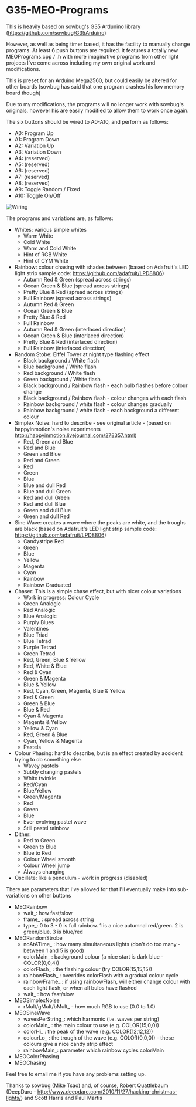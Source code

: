 G35-MEO-Programs
================

This is heavily based on sowbug's G35 Ardunino library (https://github.com/sowbug/G35Arduino)

However, as well as being timer based, it has the facility to manually change programs. At least 6 push buttons are required. It features a totally new MEOPrograms.cpp / .h with more imaginative programs from other light projects I've come across including my own original work and modifications.

This is preset for an Arduino Mega2560, but could easily be altered for other boards (sowbug has said that one program crashes his low memory board though)

Due to my modifications, the programs will no longer work with sowbug's originals, however his are easily modified to allow them to work once again.

The six buttons should be wired to A0-A10, and perform as follows:

- A0: Program Up
- A1: Program Down
- A2: Variation Up
- A3: Variation Down
- A4: (reserved)
- A5: (reserved)
- A6: (reserved)
- A7: (reserved)
- A8: (reserved)
- A9: Toggle Random / Fixed
- A10: Toggle On/Off

![Wiring](/MarkEMarkEMark/G35-MEO-Programs/blob/master/Images/MEOG35Lights.jpg?raw=true "G-35 Lights")

The programs and variations are, as follows:

- Whites: various simple whites
    - Warm White
    - Cold White
    - Warm and Cold White
    - Hint of RGB White
    - Hint of CYM White
- Rainbow: colour chasing with shades between (based on Adafruit's LED light strip sample code: https://github.com/adafruit/LPD8806)
    - Autumn Red & Green (spread across strings)
    - Ocean Green & Blue (spread across strings)
    - Pretty Blue & Red (spread across strings)
    - Full Rainbow (spread across strings)
    - Autumn Red & Green
    - Ocean Green & Blue
    - Pretty Blue & Red
    - Full Rainbow
    - Autumn Red & Green (interlaced direction)
    - Ocean Green & Blue (interlaced direction)
    - Pretty Blue & Red (interlaced direction)
    - Full Rainbow (interlaced direction)
- Random Stobe: Eiffel Tower at night type flashing effect
    - Black background / White flash
    - Blue background / White flash
    - Red background / White flash
    - Green background / White flash
    - Black background / Rainbow flash - each bulb flashes before colour change
    - Black background / Rainbow flash - colour changes with each flash
    - Rainbow background / white flash - colour changes gradually
    - Rainbow background / white flash - each background a different colour
- Simplex Noise: hard to describe - see original article - (based on happyinmotion's noise experiments http://happyinmotion.livejournal.com/278357.html)
    - Red, Green and Blue
    - Red and Blue
    - Green and Blue
    - Red and Green
    - Red
    - Green
    - Blue
    - Blue and dull Red
    - Blue and dull Green
    - Red and dull Green
    - Red and dull Blue
    - Green and dull Blue
    - Green and dull Red
- Sine Wave: creates a wave where the peaks are white, and the troughs are black (based on Adafruit's LED light strip sample code: https://github.com/adafruit/LPD8806)
    - Candystripe Red
    - Green
    - Blue
    - Yellow
    - Magenta
    - Cyan
    - Rainbow
    - Rainbow Graduated
- Chaser: This is a simple chase effect, but with nicer colour variations
    - Work in progress: Colour Cycle
    - Green Analogic
    - Red Analogic
    - Blue Analogic
    - Purply Blues
    - Valentines
    - Blue Triad
    - Blue Tetrad
    - Purple Tetrad
    - Green Tetrad
    - Red, Green, Blue & Yellow
    - Red, White & Blue
    - Red & Cyan
    - Green & Magenta
    - Blue & Yellow
    - Red, Cyan, Green, Magenta, Blue & Yellow
    - Red & Green
    - Green & Blue
    - Blue & Red
    - Cyan & Magenta
    - Magenta & Yellow
    - Yellow & Cyan
    - Red, Green & Blue
    - Cyan, Yellow & Magenta
    - Pastels
- Colour Phasing: hard to describe, but is an effect created by accident trying to do something else
    - Wavey pastels
    - Subtly changing pastels
    - White twinkle
    - Red/Cyan
    - Blue/Yellow
    - Green/Magenta
    - Red
    - Green
    - Blue
    - Ever evolving pastel wave
    - Still pastel rainbow
- Dither:
    - Red to Green
    - Green to Blue
    - Blue to Red
    - Colour Wheel smooth
    - Colour Wheel jump
    - Always changing
- Oscillate: like a pendulum - work in progress (disabled)

There are parameters that I've allowed for that I'll eventually make into sub-variations on other buttons

- MEORainbow
    - wait_: how fast/slow
    - frame_ : spread across string
    - type_: 0 to 3 - 0 is full rainbow. 1 is a nice autumnal red/green. 2 is green/blue. 3 is blue/red 
- MEORandomStrobe
    - noAtATime_ : how many simultaneous lights (don't do too many - between 1 and 5 is good)
    - colorMain_ : background colour (a nice start is dark blue - COLOR(0,0,4))
    - colorFlash_ : the flashing colour (try COLOR(15,15,15))
    - rainbowFlash_ : overrides colorFlash with a gradual colour cycle
    - rainbowFrame_ : if using rainbowFlash, will either change colour with each light flash, or when all bulbs have flashed
    - wait_ : how fast/slow
- MEOSimplexNoise
    - rMult/gMult/bMult_ - how much RGB to use (0.0 to 1.0)
- MEOSineWave
    - wavesPerString_: which harmonic (i.e. waves per string)
    - colorMain_ : the main colour to use (e.g. COLOR(15,0,0))
    - colorHi_ : the peak of the wave (e.g. COLOR(12,12,12))
    - colourLo_ : the trough of the wave (e.g. COLOR(0,0,0)) - these colours give a nice candy strip effect
    - rainbowMain_: parameter which rainbow cycles colorMain
- MEOColorPhasing
- MEOChasing
    
Feel free to email me if you have any problems setting up.

Thanks to sowbug (Mike Tsao) and, of course, Robert Quattlebaum (DeepDarc - http://www.deepdarc.com/2010/11/27/hacking-christmas-lights/) and Scott Harris and Paul Martis
